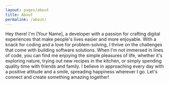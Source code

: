 ```yaml
---
layout: pages/about 
title: About
permalink: /about/
---
```


Hey there! I'm [Your Name], a developer with a passion for crafting digital experiences that make people's lives easier and more enjoyable. With a knack for coding and a love for problem-solving, I thrive on the challenges that come with building software solutions. When I'm not immersed in lines of code, you can find me enjoying the simple pleasures of life, whether it's exploring nature, trying out new recipes in the kitchen, or simply spending quality time with friends and family. I believe in approaching every day with a positive attitude and a smile, spreading happiness wherever I go. Let's connect and create something amazing together!
